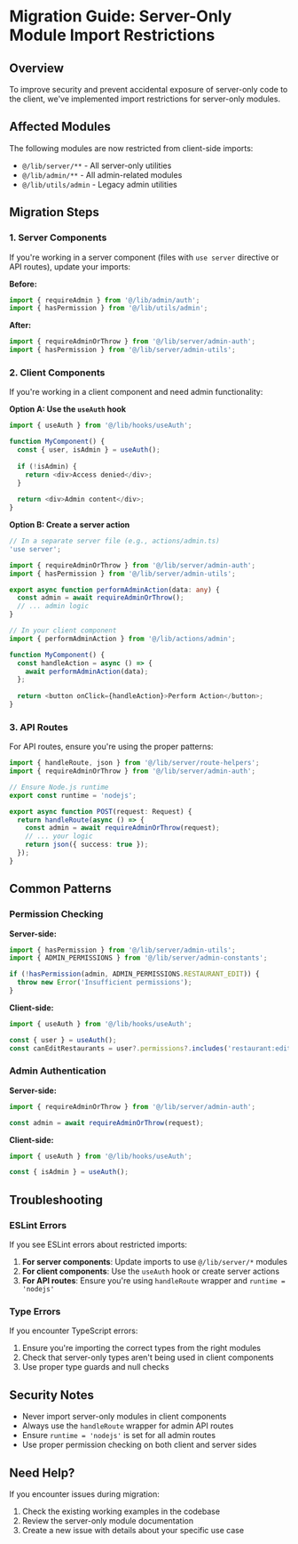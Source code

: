 # Migration Guide: Server-Only Module Import Restrictions

## Overview

To improve security and prevent accidental exposure of server-only code to the client, we've implemented import restrictions for server-only modules.

## Affected Modules

The following modules are now restricted from client-side imports:

- `@/lib/server/**` - All server-only utilities
- `@/lib/admin/**` - All admin-related modules
- `@/lib/utils/admin` - Legacy admin utilities

## Migration Steps

### 1. Server Components

If you're working in a server component (files with `use server` directive or API routes), update your imports:

**Before:**
```typescript
import { requireAdmin } from '@/lib/admin/auth';
import { hasPermission } from '@/lib/utils/admin';
```

**After:**
```typescript
import { requireAdminOrThrow } from '@/lib/server/admin-auth';
import { hasPermission } from '@/lib/server/admin-utils';
```

### 2. Client Components

If you're working in a client component and need admin functionality:

**Option A: Use the `useAuth` hook**
```typescript
import { useAuth } from '@/lib/hooks/useAuth';

function MyComponent() {
  const { user, isAdmin } = useAuth();
  
  if (!isAdmin) {
    return <div>Access denied</div>;
  }
  
  return <div>Admin content</div>;
}
```

**Option B: Create a server action**
```typescript
// In a separate server file (e.g., actions/admin.ts)
'use server';

import { requireAdminOrThrow } from '@/lib/server/admin-auth';
import { hasPermission } from '@/lib/server/admin-utils';

export async function performAdminAction(data: any) {
  const admin = await requireAdminOrThrow();
  // ... admin logic
}

// In your client component
import { performAdminAction } from '@/lib/actions/admin';

function MyComponent() {
  const handleAction = async () => {
    await performAdminAction(data);
  };
  
  return <button onClick={handleAction}>Perform Action</button>;
}
```

### 3. API Routes

For API routes, ensure you're using the proper patterns:

```typescript
import { handleRoute, json } from '@/lib/server/route-helpers';
import { requireAdminOrThrow } from '@/lib/server/admin-auth';

// Ensure Node.js runtime
export const runtime = 'nodejs';

export async function POST(request: Request) {
  return handleRoute(async () => {
    const admin = await requireAdminOrThrow(request);
    // ... your logic
    return json({ success: true });
  });
}
```

## Common Patterns

### Permission Checking

**Server-side:**
```typescript
import { hasPermission } from '@/lib/server/admin-utils';
import { ADMIN_PERMISSIONS } from '@/lib/server/admin-constants';

if (!hasPermission(admin, ADMIN_PERMISSIONS.RESTAURANT_EDIT)) {
  throw new Error('Insufficient permissions');
}
```

**Client-side:**
```typescript
import { useAuth } from '@/lib/hooks/useAuth';

const { user } = useAuth();
const canEditRestaurants = user?.permissions?.includes('restaurant:edit');
```

### Admin Authentication

**Server-side:**
```typescript
import { requireAdminOrThrow } from '@/lib/server/admin-auth';

const admin = await requireAdminOrThrow(request);
```

**Client-side:**
```typescript
import { useAuth } from '@/lib/hooks/useAuth';

const { isAdmin } = useAuth();
```

## Troubleshooting

### ESLint Errors

If you see ESLint errors about restricted imports:

1. **For server components**: Update imports to use `@/lib/server/*` modules
2. **For client components**: Use the `useAuth` hook or create server actions
3. **For API routes**: Ensure you're using `handleRoute` wrapper and `runtime = 'nodejs'`

### Type Errors

If you encounter TypeScript errors:

1. Ensure you're importing the correct types from the right modules
2. Check that server-only types aren't being used in client components
3. Use proper type guards and null checks

## Security Notes

- Never import server-only modules in client components
- Always use the `handleRoute` wrapper for admin API routes
- Ensure `runtime = 'nodejs'` is set for all admin routes
- Use proper permission checking on both client and server sides

## Need Help?

If you encounter issues during migration:

1. Check the existing working examples in the codebase
2. Review the server-only module documentation
3. Create a new issue with details about your specific use case
